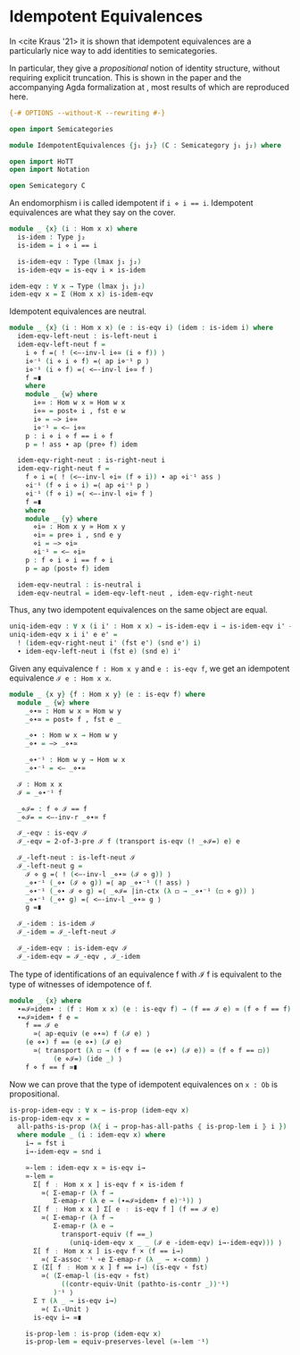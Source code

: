 Idempotent Equivalences
=======================

In <cite Kraus '21> it is shown that idempotent equivalences are a
particularly nice way to add identities to semicategories.

In particular, they give a *propositional* notion of identity structure, without
requiring explicit truncation. This is shown in the paper and the accompanying
Agda formalization at <link>, most results of which are reproduced here.

```agda
{-# OPTIONS --without-K --rewriting #-}

open import Semicategories

module IdempotentEquivalences {j₁ j₂} (C : Semicategory j₁ j₂) where

open import HoTT
open import Notation

open Semicategory C
```

An endomorphism i is called idempotent if `i ⋄ i == i`. Idempotent equivalences
are what they say on the cover.

```agda
module _ {x} (i : Hom x x) where
  is-idem : Type j₂
  is-idem = i ⋄ i == i

  is-idem-eqv : Type (lmax j₁ j₂)
  is-idem-eqv = is-eqv i × is-idem

idem-eqv : ∀ x → Type (lmax j₁ j₂)
idem-eqv x = Σ (Hom x x) is-idem-eqv
```

Idempotent equivalences are neutral.

```agda
module _ {x} (i : Hom x x) (e : is-eqv i) (idem : is-idem i) where
  idem-eqv-left-neut : is-left-neut i
  idem-eqv-left-neut f =
    i ⋄ f =⟨ ! (<–-inv-l i⋄≃ (i ⋄ f)) ⟩
    i⋄⁻¹ (i ⋄ i ⋄ f) =⟨ ap i⋄⁻¹ p ⟩
    i⋄⁻¹ (i ⋄ f) =⟨ <–-inv-l i⋄≃ f ⟩
    f =∎
    where
    module _ {w} where
      i⋄≃ : Hom w x ≃ Hom w x
      i⋄≃ = post⋄ i , fst e w
      i⋄ = –> i⋄≃
      i⋄⁻¹ = <– i⋄≃
    p : i ⋄ i ⋄ f == i ⋄ f
    p = ! ass ∙ ap (pre⋄ f) idem

  idem-eqv-right-neut : is-right-neut i
  idem-eqv-right-neut f =
    f ⋄ i =⟨ ! (<–-inv-l ⋄i≃ (f ⋄ i)) ∙ ap ⋄i⁻¹ ass ⟩
    ⋄i⁻¹ (f ⋄ i ⋄ i) =⟨ ap ⋄i⁻¹ p ⟩
    ⋄i⁻¹ (f ⋄ i) =⟨ <–-inv-l ⋄i≃ f ⟩
    f =∎
    where
    module _ {y} where
      ⋄i≃ : Hom x y ≃ Hom x y
      ⋄i≃ = pre⋄ i , snd e y
      ⋄i = –> ⋄i≃
      ⋄i⁻¹ = <– ⋄i≃
    p : f ⋄ i ⋄ i == f ⋄ i
    p = ap (post⋄ f) idem

  idem-eqv-neutral : is-neutral i
  idem-eqv-neutral = idem-eqv-left-neut , idem-eqv-right-neut
```

Thus, any two idempotent equivalences on the same object are equal.

```agda
uniq-idem-eqv : ∀ x (i i' : Hom x x) → is-idem-eqv i → is-idem-eqv i' → i == i'
uniq-idem-eqv x i i' e e' =
  ! (idem-eqv-right-neut i' (fst e') (snd e') i)
  ∙ idem-eqv-left-neut i (fst e) (snd e) i'
```

Given any equivalence `f : Hom x y` and `e : is-eqv f`, we get an idempotent
equivalence `ℐ e : Hom x x`.

```agda
module _ {x y} {f : Hom x y} (e : is-eqv f) where
  module _ {w} where
    _⋄∙≃ : Hom w x ≃ Hom w y
    _⋄∙≃ = post⋄ f , fst e _

    _⋄∙ : Hom w x → Hom w y
    _⋄∙ = –> _⋄∙≃

    _⋄∙⁻¹ : Hom w y → Hom w x
    _⋄∙⁻¹ = <– _⋄∙≃

  ℐ : Hom x x
  ℐ = _⋄∙⁻¹ f

  _⋄ℐ= : f ⋄ ℐ == f
  _⋄ℐ= = <–-inv-r _⋄∙≃ f

  ℐ_-eqv : is-eqv ℐ
  ℐ_-eqv = 2-of-3-pre ℐ f (transport is-eqv (! _⋄ℐ=) e) e

  ℐ_-left-neut : is-left-neut ℐ
  ℐ_-left-neut g =
    ℐ ⋄ g =⟨ ! (<–-inv-l _⋄∙≃ (ℐ ⋄ g)) ⟩
    _⋄∙⁻¹ (_⋄∙ (ℐ ⋄ g)) =⟨ ap _⋄∙⁻¹ (! ass) ⟩
    _⋄∙⁻¹ (_⋄∙ ℐ ⋄ g) =⟨ _⋄ℐ= |in-ctx (λ ◻ → _⋄∙⁻¹ (◻ ⋄ g)) ⟩
    _⋄∙⁻¹ (_⋄∙ g) =⟨ <–-inv-l _⋄∙≃ g ⟩
    g =∎

  ℐ_-idem : is-idem ℐ
  ℐ_-idem = ℐ_-left-neut ℐ

  ℐ_-idem-eqv : is-idem-eqv ℐ
  ℐ_-idem-eqv = ℐ_-eqv , ℐ_-idem
```

The type of identifications of an equivalence f with ℐ f is equivalent to the
type of witnesses of idempotence of f.

```agda
module _ {x} where
  ∙=ℐ≃idem∙ : (f : Hom x x) (e : is-eqv f) → (f == ℐ e) ≃ (f ⋄ f == f)
  ∙=ℐ≃idem∙ f e =
    f == ℐ e
      ≃⟨ ap-equiv (e ⋄∙≃) f (ℐ e) ⟩
    (e ⋄∙) f == (e ⋄∙) (ℐ e)
      ≃⟨ transport (λ ◻ → (f ⋄ f == (e ⋄∙) (ℐ e)) ≃ (f ⋄ f == ◻))
           (e ⋄ℐ=) (ide _) ⟩
    f ⋄ f == f ≃∎
```

Now we can prove that the type of idempotent equivalences on `x : Ob` is
propositional.

```agda
is-prop-idem-eqv : ∀ x → is-prop (idem-eqv x)
is-prop-idem-eqv x =
  all-paths-is-prop (λ{ i → prop-has-all-paths ⦃ is-prop-lem i ⦄ i })
  where module _ (i : idem-eqv x) where
    i→ = fst i
    i→-idem-eqv = snd i

    ≃-lem : idem-eqv x ≃ is-eqv i→
    ≃-lem =
      Σ[ f ﹕ Hom x x ] is-eqv f × is-idem f
        ≃⟨ Σ-emap-r (λ f →
           Σ-emap-r (λ e → (∙=ℐ≃idem∙ f e)⁻¹)) ⟩
      Σ[ f ﹕ Hom x x ] Σ[ e ﹕ is-eqv f ] (f == ℐ e)
        ≃⟨ Σ-emap-r (λ f →
           Σ-emap-r (λ e →
             transport-equiv (f ==_)
               (uniq-idem-eqv x _ _ (ℐ e -idem-eqv) i→-idem-eqv))) ⟩
      Σ[ f ﹕ Hom x x ] is-eqv f × (f == i→)
        ≃⟨ Σ-assoc ⁻¹ ∘e Σ-emap-r (λ _ → ×-comm) ⟩
      Σ (Σ[ f ﹕ Hom x x ] f == i→) (is-eqv ∘ fst)
        ≃⟨ (Σ-emap-l (is-eqv ∘ fst)
             ((contr-equiv-Unit (pathto-is-contr _))⁻¹)
           )⁻¹ ⟩
      Σ ⊤ (λ _ → is-eqv i→)
        ≃⟨ Σ₁-Unit ⟩
      is-eqv i→ ≃∎

    is-prop-lem : is-prop (idem-eqv x)
    is-prop-lem = equiv-preserves-level (≃-lem ⁻¹)
```
